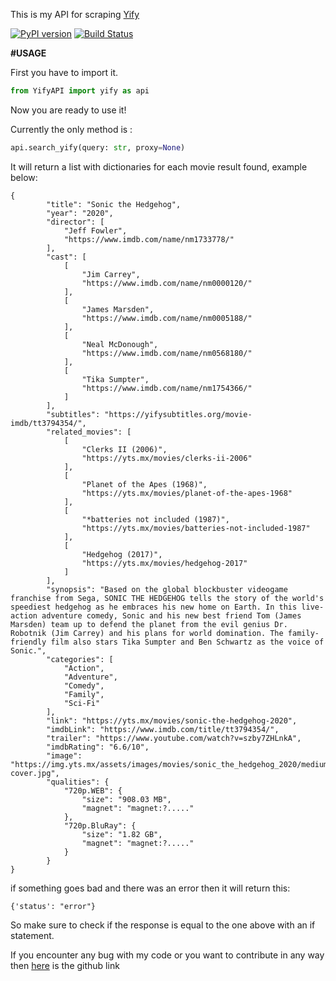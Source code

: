 This is my API for scraping [Yify](https://www.yts.mx)

[![PyPI version](https://badge.fury.io/py/YifyAPI.png)](https://badge.fury.io/py/YifyAPI) [![Build Status](https://travis-ci.com/ArjixGamer/YifyAPI.svg?branch=master)](https://travis-ci.com/ArjixGamer/YifyAPI)

**#USAGE**

First you have to import it.

```python
from YifyAPI import yify as api
```

Now you are ready to use it!

Currently the only method is :

```python 
api.search_yify(query: str, proxy=None)
```

It will return a list with dictionaries for each movie result found, example below:

```
{
        "title": "Sonic the Hedgehog",
        "year": "2020",
        "director": [
            "Jeff Fowler",
            "https://www.imdb.com/name/nm1733778/"
        ],
        "cast": [
            [
                "Jim Carrey",
                "https://www.imdb.com/name/nm0000120/"
            ],
            [
                "James Marsden",
                "https://www.imdb.com/name/nm0005188/"
            ],
            [
                "Neal McDonough",
                "https://www.imdb.com/name/nm0568180/"
            ],
            [
                "Tika Sumpter",
                "https://www.imdb.com/name/nm1754366/"
            ]
        ],
        "subtitles": "https://yifysubtitles.org/movie-imdb/tt3794354/",
        "related_movies": [
            [
                "Clerks II (2006)",
                "https://yts.mx/movies/clerks-ii-2006"
            ],
            [
                "Planet of the Apes (1968)",
                "https://yts.mx/movies/planet-of-the-apes-1968"
            ],
            [
                "*batteries not included (1987)",
                "https://yts.mx/movies/batteries-not-included-1987"
            ],
            [
                "Hedgehog (2017)",
                "https://yts.mx/movies/hedgehog-2017"
            ]
        ],
        "synopsis": "Based on the global blockbuster videogame franchise from Sega, SONIC THE HEDGEHOG tells the story of the world's speediest hedgehog as he embraces his new home on Earth. In this live-action adventure comedy, Sonic and his new best friend Tom (James Marsden) team up to defend the planet from the evil genius Dr. Robotnik (Jim Carrey) and his plans for world domination. The family-friendly film also stars Tika Sumpter and Ben Schwartz as the voice of Sonic.",
        "categories": [
            "Action",
            "Adventure",
            "Comedy",
            "Family",
            "Sci-Fi"
        ],
        "link": "https://yts.mx/movies/sonic-the-hedgehog-2020",
        "imdbLink": "https://www.imdb.com/title/tt3794354/",
        "trailer": "https://www.youtube.com/watch?v=szby7ZHLnkA",
        "imdbRating": "6.6/10",
        "image": "https://img.yts.mx/assets/images/movies/sonic_the_hedgehog_2020/medium-cover.jpg",
        "qualities": {
            "720p.WEB": {
                "size": "908.03 MB",
                "magnet": "magnet:?....."
            },
            "720p.BluRay": {
                "size": "1.82 GB",
                "magnet": "magnet:?....."
            }
        }
}
```

if something goes bad and there was an error then it will return this:

```
{'status': "error"}
```

So make sure to check if the response is equal to the one above with an if statement.



If you encounter any bug with my code or you want to contribute in any way then [here](https://github.com/ArjixGamer/YifyAPI) is the github link